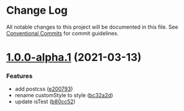 # Change Log

All notable changes to this project will be documented in this file.
See [Conventional Commits](https://conventionalcommits.org) for commit guidelines.

# [1.0.0-alpha.1](https://github.com/onebay/onebay-ui/compare/v1.0.0-alpha.0...v1.0.0-alpha.1) (2021-03-13)


### Features

* add postcss ([e200793](https://github.com/onebay/onebay-ui/commit/e200793ed0a966514d4511d7416a68be324f4786))
* rename customStyle to style ([bc32a2d](https://github.com/onebay/onebay-ui/commit/bc32a2db65c8cc312b18c1f5bcd376066d02456f))
* update isTest ([b80cc52](https://github.com/onebay/onebay-ui/commit/b80cc5280a93340c325aaf6200f7935321d51c54))

